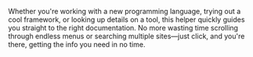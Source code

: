 Whether you're working with a new programming language, trying out a cool framework, or looking up details on a tool, this helper quickly guides you straight to the right documentation. 
 No more wasting time scrolling through endless menus or searching multiple sites—just click, and you're there, getting the info you need in no time.